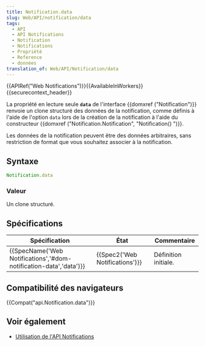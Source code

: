 ```yaml
---
title: Notification.data
slug: Web/API/notification/data
tags:
  - API
  - API Notifications
  - Notification
  - Notifications
  - Propriété
  - Reference
  - données
translation_of: Web/API/Notification/data
---
```

{{APIRef("Web Notifications")}}{{AvailableInWorkers}}{{securecontext_header}}

La propriété en lecture seule **`data`** de l'interface {{domxref ("Notification")}} renvoie un clone structuré des données de la notification, comme définis à l'aide de l'option `data`  lors de la création de la notification à l'aide du constructeur {{domxref ("Notification.Notification", "Notification() ")}}.

Les données de la notification peuvent être des données arbitraires, sans restriction de format que vous souhaitez associer à la notification.

## Syntaxe

```js
Notification.data
```

### Valeur

Un clone structuré.

## Spécifications

| Spécification                                                                            | État                                     | Commentaire          |
| ---------------------------------------------------------------------------------------- | ---------------------------------------- | -------------------- |
| {{SpecName('Web Notifications','#dom-notification-data','data')}} | {{Spec2('Web Notifications')}} | Définition initiale. |

## Compatibilité des navigateurs

{{Compat("api.Notification.data")}}

## Voir également

- [Utilisation de l'API Notifications](/fr/docs/Web/API/Notifications_API/Using_the_Notifications_API)
